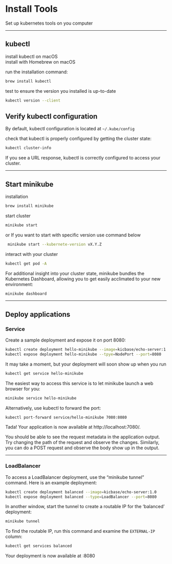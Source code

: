 # Install Tools
Set up kubernetes tools on you computer <br>

___
## kubectl
install kubectl on macOS <br>
install with Homebrew on macOS <br>

run the installation command: <br>
```bash
brew install kubectl
```
test to ensure the version you installed is up-to-date <br>
```bash
kubectl version --client
```

## Verify kubectl configuration
By default, kubectl configuration is located at `~/.kube/config` <br>

check that kubectl is properly configured by getting the cluster state: <br>
```bash
kubectl cluster-info
```
If you see a URL response, kubectl is correctly configured to access your cluster. <br>

___

## Start minikube
installation <br>
```bash
brew install minikube
```

start cluster <br>
```bash
minikube start
```
or If you want to start with specific version use command below <br>
```bash
 minikube start --kubernete-version vX.Y.Z 
```

interact with your cluster <br>
```bash
kubectl get pod -A
```

For additional insight into your cluster state, minikube bundles the Kubernetes Dashboard, allowing you to get easily acclimated to your new environment: <br>
```bash
minikube dashboard
```

___
## Deploy applications
### Service

Create a sample deployment and expose it on port 8080:
```bash
kubectl create deployment hello-minikube --image=kicbase/echo-server:1.0
kubectl expose deployment hello-minikube --tpye=NodePort --port=8080
```

It may take a moment, but your deployment will soon show up when you run <br>
```bash
kubectl get service hello-minikube
```
The easiest way to access this service is to let minikube launch a web browser for you:
```bash
minikube service hello-minikube
```
Alternatively, use kubectl to forward the port:
```bash
kubectl port-forward service/hello-minikube 7080:8080
```

Tada! Your application is now available at http://localhost:7080/. <br>

You should be able to see the request metadata in the application output. Try changing the path of the request and observe the changes. Similarly, you can do a POST request and observe the body show up in the output.

___

### LoadBalancer
To access a LoadBalancer deployment, use the “minikube tunnel” command. Here is an example deployment: <br>
```bash
kubectl create deployment balanced --image=kicbase/echo-server:1.0
kubectl expose deployment balanced --type=LoadBalancer --port=8080
```
In another window, start the tunnel to create a routable IP for the ‘balanced’ deployment: <br>
```bash
minikube tunnel
```
To find the routable IP, run this command and examine the `EXTERNAL-IP` column: <br>
```bash
kubectl get services balanced
```
Your deployment is now available at <EXTERNAL-IP>:8080
